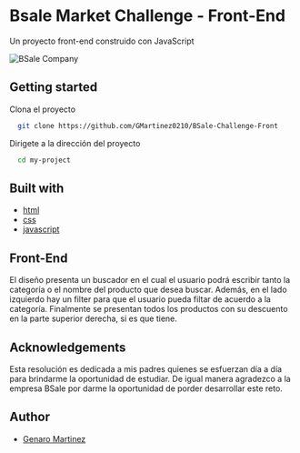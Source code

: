 
# Bsale Market Challenge - Front-End

Un proyecto front-end construido con JavaScript


![BSale Company](https://www.nutricion-chile.com/wp-content/uploads/2020/03/bsale-ok.png)


## Getting started

Clona el proyecto

```bash
  git clone https://github.com/GMartinez0210/BSale-Challenge-Front
```

Dirigete a la dirección del proyecto

```bash
  cd my-project
```


## Built with

- [html](https://developer.mozilla.org/en-US/docs/Web/HTML)
- [css](https://developer.mozilla.org/en-US/docs/Web/CSS)
- [javascript](https://developer.mozilla.org/en-US/docs/Web/javascript)


## Front-End
El diseño presenta un buscador en el cual el usuario podrá escribir tanto la categoría o el nombre del producto que desea buscar. Además, en el lado izquierdo hay un filter para que el usuario pueda filtar de acuerdo a la categoría. Finalmente se presentan todos los productos con su descuento en la parte superior derecha, si es que tiene.

## Acknowledgements

Esta resolución es dedicada a mis padres quienes se esfuerzan día a día para brindarme la oportunidad de estudiar. De igual manera agradezco a la empresa BSale por darme la oportunidad de porder desarrollar este reto.


## Author

- [Genaro Martinez](https://github.com/GMartinez0210)

